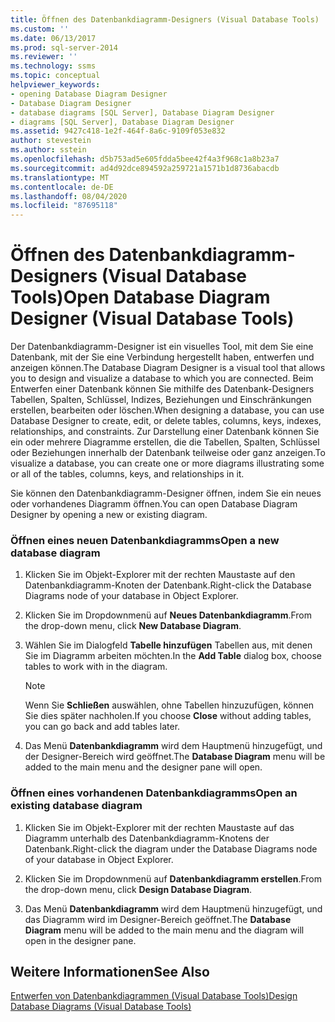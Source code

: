 ```yaml
---
title: Öffnen des Datenbankdiagramm-Designers (Visual Database Tools) | Microsoft-Dokumentation
ms.custom: ''
ms.date: 06/13/2017
ms.prod: sql-server-2014
ms.reviewer: ''
ms.technology: ssms
ms.topic: conceptual
helpviewer_keywords:
- opening Database Diagram Designer
- Database Diagram Designer
- database diagrams [SQL Server], Database Diagram Designer
- diagrams [SQL Server], Database Diagram Designer
ms.assetid: 9427c418-1e2f-464f-8a6c-9109f053e832
author: stevestein
ms.author: sstein
ms.openlocfilehash: d5b753ad5e605fdda5bee42f4a3f968c1a8b23a7
ms.sourcegitcommit: ad4d92dce894592a259721a1571b1d8736abacdb
ms.translationtype: MT
ms.contentlocale: de-DE
ms.lasthandoff: 08/04/2020
ms.locfileid: "87695118"
---
```

# <a name="open-database-diagram-designer-visual-database-tools"></a><span data-ttu-id="67c86-102">Öffnen des Datenbankdiagramm-Designers (Visual Database Tools)</span><span class="sxs-lookup"><span data-stu-id="67c86-102">Open Database Diagram Designer (Visual Database Tools)</span></span>
  <span data-ttu-id="67c86-103">Der Datenbankdiagramm-Designer ist ein visuelles Tool, mit dem Sie eine Datenbank, mit der Sie eine Verbindung hergestellt haben, entwerfen und anzeigen können.</span><span class="sxs-lookup"><span data-stu-id="67c86-103">The Database Diagram Designer is a visual tool that allows you to design and visualize a database to which you are connected.</span></span> <span data-ttu-id="67c86-104">Beim Entwerfen einer Datenbank können Sie mithilfe des Datenbank-Designers Tabellen, Spalten, Schlüssel, Indizes, Beziehungen und Einschränkungen erstellen, bearbeiten oder löschen.</span><span class="sxs-lookup"><span data-stu-id="67c86-104">When designing a database, you can use Database Designer to create, edit, or delete tables, columns, keys, indexes, relationships, and constraints.</span></span> <span data-ttu-id="67c86-105">Zur Darstellung einer Datenbank können Sie ein oder mehrere Diagramme erstellen, die die Tabellen, Spalten, Schlüssel oder Beziehungen innerhalb der Datenbank teilweise oder ganz anzeigen.</span><span class="sxs-lookup"><span data-stu-id="67c86-105">To visualize a database, you can create one or more diagrams illustrating some or all of the tables, columns, keys, and relationships in it.</span></span>  
  
 <span data-ttu-id="67c86-106">Sie können den Datenbankdiagramm-Designer öffnen, indem Sie ein neues oder vorhandenes Diagramm öffnen.</span><span class="sxs-lookup"><span data-stu-id="67c86-106">You can open Database Diagram Designer by opening a new or existing diagram.</span></span>  
  
### <a name="open-a-new-database-diagram"></a><span data-ttu-id="67c86-107">Öffnen eines neuen Datenbankdiagramms</span><span class="sxs-lookup"><span data-stu-id="67c86-107">Open a new database diagram</span></span>  
  
1.  <span data-ttu-id="67c86-108">Klicken Sie im Objekt-Explorer mit der rechten Maustaste auf den Datenbankdiagramm-Knoten der Datenbank.</span><span class="sxs-lookup"><span data-stu-id="67c86-108">Right-click the Database Diagrams node of your database in Object Explorer.</span></span>  
  
2.  <span data-ttu-id="67c86-109">Klicken Sie im Dropdownmenü auf **Neues Datenbankdiagramm**.</span><span class="sxs-lookup"><span data-stu-id="67c86-109">From the drop-down menu, click **New Database Diagram**.</span></span>  
  
3.  <span data-ttu-id="67c86-110">Wählen Sie im Dialogfeld **Tabelle hinzufügen** Tabellen aus, mit denen Sie im Diagramm arbeiten möchten.</span><span class="sxs-lookup"><span data-stu-id="67c86-110">In the **Add Table** dialog box, choose tables to work with in the diagram.</span></span>  
  
    > [!NOTE]  
    >  <span data-ttu-id="67c86-111">Wenn Sie **Schließen** auswählen, ohne Tabellen hinzuzufügen, können Sie dies später nachholen.</span><span class="sxs-lookup"><span data-stu-id="67c86-111">If you choose **Close** without adding tables, you can go back and add tables later.</span></span>  
  
4.  <span data-ttu-id="67c86-112">Das Menü **Datenbankdiagramm** wird dem Hauptmenü hinzugefügt, und der Designer-Bereich wird geöffnet.</span><span class="sxs-lookup"><span data-stu-id="67c86-112">The **Database Diagram** menu will be added to the main menu and the designer pane will open.</span></span>  
  
### <a name="open-an-existing-database-diagram"></a><span data-ttu-id="67c86-113">Öffnen eines vorhandenen Datenbankdiagramms</span><span class="sxs-lookup"><span data-stu-id="67c86-113">Open an existing database diagram</span></span>  
  
1.  <span data-ttu-id="67c86-114">Klicken Sie im Objekt-Explorer mit der rechten Maustaste auf das Diagramm unterhalb des Datenbankdiagramm-Knotens der Datenbank.</span><span class="sxs-lookup"><span data-stu-id="67c86-114">Right-click the diagram under the Database Diagrams node of your database in Object Explorer.</span></span>  
  
2.  <span data-ttu-id="67c86-115">Klicken Sie im Dropdownmenü auf **Datenbankdiagramm erstellen**.</span><span class="sxs-lookup"><span data-stu-id="67c86-115">From the drop-down menu, click **Design Database Diagram**.</span></span>  
  
3.  <span data-ttu-id="67c86-116">Das Menü **Datenbankdiagramm** wird dem Hauptmenü hinzugefügt, und das Diagramm wird im Designer-Bereich geöffnet.</span><span class="sxs-lookup"><span data-stu-id="67c86-116">The **Database Diagram** menu will be added to the main menu and the diagram will open in the designer pane.</span></span>  
  
## <a name="see-also"></a><span data-ttu-id="67c86-117">Weitere Informationen</span><span class="sxs-lookup"><span data-stu-id="67c86-117">See Also</span></span>  
 [<span data-ttu-id="67c86-118">Entwerfen von Datenbankdiagrammen &#40;Visual Database Tools&#41;</span><span class="sxs-lookup"><span data-stu-id="67c86-118">Design Database Diagrams &#40;Visual Database Tools&#41;</span></span>](visual-database-tools.md)  
  
  
